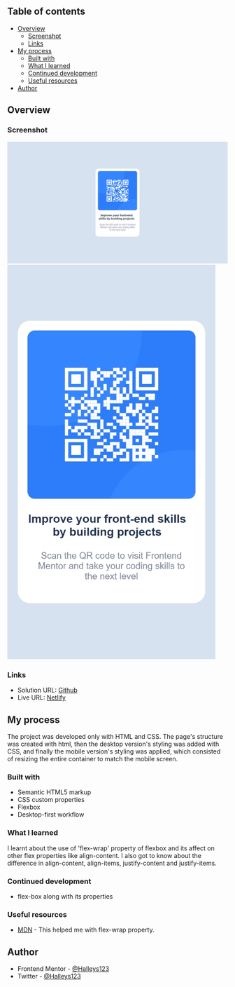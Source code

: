 ## Table of contents

- [Overview](#overview)
  - [Screenshot](#screenshot)
  - [Links](#links)
- [My process](#my-process)
  - [Built with](#built-with)
  - [What I learned](#what-i-learned)
  - [Continued development](#continued-development)
  - [Useful resources](#useful-resources)
- [Author](#author)

## Overview

### Screenshot

![Desktop Image](./screenshots/Desktop.png)
![Mobile image](./screenshots/Mobile%20345px.png)

### Links

- Solution URL: [Github](https://github.com/Halleys123/QR-code-component-FrontEndMentor)
- Live URL: [Netlify](https://main--jade-malasada-619b97.netlify.app)

## My process

The project was developed only with HTML and CSS. The page's structure was created with html, then the desktop version's styling was added with CSS, and finally the mobile version's styling was applied, which consisted of resizing the entire container to match the mobile screen.

### Built with

- Semantic HTML5 markup
- CSS custom properties
- Flexbox
- Desktop-first workflow

### What I learned

I learnt about the use of 'flex-wrap' property of flexbox and its affect on other flex properties like align-content. I also got to know about the difference in align-content, align-items, justify-content and justify-items.

### Continued development

- flex-box along with its properties

### Useful resources

- [MDN](https://developer.mozilla.org/en-US/docs/Web/CSS/flex-wrap) - This helped me with flex-wrap property.

## Author

<!-- - Website - [Arnav Chhabra](https://www.your-site.com) -->

- Frontend Mentor - [@Halleys123](https://www.frontendmentor.io/profile/yourusername)
- Twitter - [@Halleys123](https://twitter.com/ArnavChhabra3)
